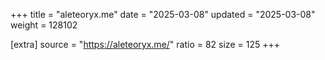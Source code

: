 +++
title = "aleteoryx.me"
date = "2025-03-08"
updated = "2025-03-08"
weight = 128102

[extra]
source = "https://aleteoryx.me/"
ratio = 82
size = 125
+++

